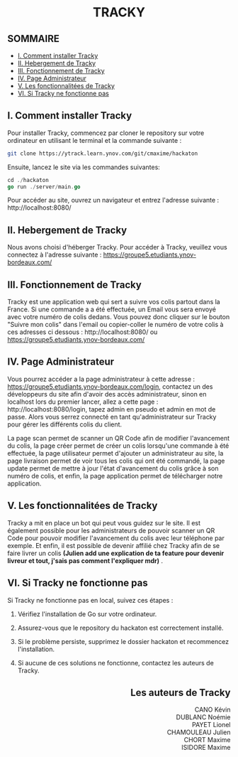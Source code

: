 # <div align="center">TRACKY

## SOMMAIRE

- [I. Comment installer Tracky](#i-comment-installer-tracky)
- [II. Hebergement de Tracky](#ii-hebergement-de-tracky)
- [III. Fonctionnement de Tracky](#iii-fonctionnement-de-tracky)
- [IV. Page Administrateur](#iv-page-administrateur)
- [V. Les fonctionnalitées de Tracky](#v-les-fonctionnalitées-de-tracky)
- [VI. Si Tracky ne fonctionne pas](#vi-si-tracky-ne-fonctionne-pas)


## I. Comment installer Tracky

Pour installer Tracky, commencez par cloner le repository sur votre ordinateur en utilisant le terminal et la commande suivante :

```bash
git clone https://ytrack.learn.ynov.com/git/cmaxime/hackaton
```
Ensuite, lancez le site via les commandes suivantes:

```go
cd ./hackaton
go run ./server/main.go
```
Pour accéder au site, ouvrez un navigateur et entrez l'adresse suivante : http://localhost:8080/

## II. Hebergement de Tracky

Nous avons choisi d'héberger Tracky. Pour accéder à Tracky, veuillez vous connectez à l'adresse suivante : https://groupe5.etudiants.ynov-bordeaux.com/

## III. Fonctionnement de Tracky

Tracky est une application web qui sert a suivre vos colis partout dans la France. Si une commande a a été effectuée, un Email vous sera envoyé avec votre numéro de colis dedans. Vous pouvez donc cliquer sur le bouton "Suivre mon colis" dans l'email ou copier-coller le numéro de votre colis à ces adresses ci dessous : http://localhost:8080/ ou https://groupe5.etudiants.ynov-bordeaux.com/ 

## IV. Page Administrateur

Vous pourrez accéder a la page administrateur à cette adresse : https://groupe5.etudiants.ynov-bordeaux.com/login, contactez un des développeurs du site afin d'avoir des accès administrateur, sinon en localhost lors du premier lancer, allez a cette page : http://localhost:8080/login, tapez admin en pseudo et admin en mot de passe. Alors vous serrez connecté en tant qu'administrateur sur Tracky pour gérer les différents colis du client. 

La page scan permet de scanner un QR Code afin de modifier l'avancement du colis, la page créer permet de créer un colis lorsqu'une commande à été effectuée, la page utilisateur permet d'ajouter un administrateur au site, la page livraison permet de voir tous les colis qui ont été commandé, la page update permet de mettre à jour l'état d'avancement du colis grâce à son numéro de colis, et enfin, la page application permet de télécharger notre application.

## V. Les fonctionnalitées de Tracky
Tracky a mit en place un bot qui peut vous guidez sur le site. Il est également possible pour les administrateurs de pouvoir scanner un QR Code pour pouvoir modifier l'avancement du colis avec leur téléphone par exemple. Et enfin, il est possible de devenir affilié chez Tracky afin de se faire livrer un colis **(Julien add une explication de ta feature pour devenir livreur et tout, j'sais pas comment l'expliquer mdr)** . 

## VI. Si Tracky ne fonctionne pas

Si Tracky ne fonctionne pas en local, suivez ces étapes :

1. Vérifiez l'installation de Go sur votre ordinateur.

2. Assurez-vous que le repository du hackaton est correctement installé.

3. Si le problème persiste, supprimez le dossier hackaton et recommencez l'installation.

4. Si aucune de ces solutions ne fonctionne, contactez les auteurs de Tracky.

## <div align="right">Les auteurs de Tracky
<div align="right">CANO Kévin
<div align="right">DUBLANC Noémie
<div align="right">PAYET Lionel
<div align="right">CHAMOULEAU Julien
<div align="right">CHORT Maxime
<div align="right">ISIDORE Maxime

